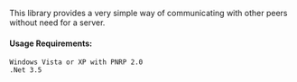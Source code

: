 This library provides a very simple way of communicating with other peers without need for a server.

#### Usage Requirements: ####

```
Windows Vista or XP with PNRP 2.0
.Net 3.5
```